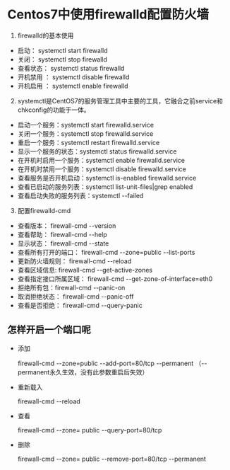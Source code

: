 # Centos7中使用firewalld配置防火墙

1. firewalld的基本使用
- 启动： systemctl start firewalld
- 关闭： systemctl stop firewalld
- 查看状态： systemctl status firewalld 
- 开机禁用  ： systemctl disable firewalld
- 开机启用  ： systemctl enable firewalld
 
 
2. systemctl是CentOS7的服务管理工具中主要的工具，它融合之前service和chkconfig的功能于一体。
- 启动一个服务：systemctl start firewalld.service
- 关闭一个服务：systemctl stop firewalld.service
- 重启一个服务：systemctl restart firewalld.service
- 显示一个服务的状态：systemctl status firewalld.service
- 在开机时启用一个服务：systemctl enable firewalld.service
- 在开机时禁用一个服务：systemctl disable firewalld.service
- 查看服务是否开机启动：systemctl is-enabled firewalld.service
- 查看已启动的服务列表：systemctl list-unit-files|grep enabled
- 查看启动失败的服务列表：systemctl --failed

3. 配置firewalld-cmd

- 查看版本： firewall-cmd --version
- 查看帮助： firewall-cmd --help
- 显示状态： firewall-cmd --state
- 查看所有打开的端口： firewall-cmd --zone=public --list-ports
- 更新防火墙规则： firewall-cmd --reload
- 查看区域信息:  firewall-cmd --get-active-zones
- 查看指定接口所属区域： firewall-cmd --get-zone-of-interface=eth0
- 拒绝所有包：firewall-cmd --panic-on
- 取消拒绝状态： firewall-cmd --panic-off
- 查看是否拒绝： firewall-cmd --query-panic
 
## 怎样开启一个端口呢

- 添加

    firewall-cmd --zone=public --add-port=80/tcp --permanent    （--permanent永久生效，没有此参数重启后失效）

- 重新载入

    firewall-cmd --reload
- 查看

    firewall-cmd --zone= public --query-port=80/tcp

- 删除

    firewall-cmd --zone= public --remove-port=80/tcp --permanent